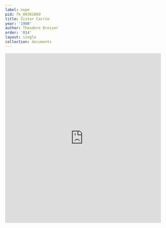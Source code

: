 ```yaml
---
label: nope
pid: fk_00381869
title: Sister Carrie
year: '1900'
author: Theodore Dreiser
order: '014'
layout: single
collection: documents
---
```

<iframe src="https://northwestern.app.box.com/embed/s/03hhxl758j9ilf88nc51w8ohsszoxuqg?sortColumn=date&view=list" width="100%" height="550" frameborder="0" allowfullscreen webkitallowfullscreen msallowfullscreen></iframe>
